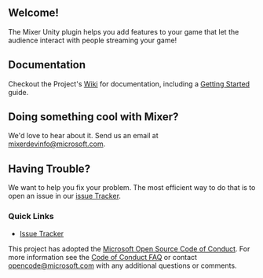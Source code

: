 ## Welcome!

The Mixer Unity plugin helps you add features to your game that let the audience interact with people streaming your game!

## Documentation

Checkout the Project's [Wiki](https://github.com/mixer/interactive-unity-plugin/wiki) for documentation, including a [Getting Started](https://github.com/mixer/interactive-unity-plugin/wiki/Getting-started) guide.

## Doing something cool with Mixer?

We'd love to hear about it. Send us an email at mixerdevinfo@microsoft.com.

## Having Trouble?

We want to help you fix your problem. The most efficient way to do that is to open an issue in our [issue Tracker](https://github.com/Mixer/interactive-unity-plugin/issues).  

### Quick Links

*   [Issue Tracker](https://github.com/Mixer/interactive-unity-plugin/issues)

This project has adopted the [Microsoft Open Source Code of Conduct](https://opensource.microsoft.com/codeofconduct/). For more information see the [Code of Conduct FAQ](https://opensource.microsoft.com/codeofconduct/faq/) or contact [opencode@microsoft.com](mailto:opencode@microsoft.com) with any additional questions or comments.


